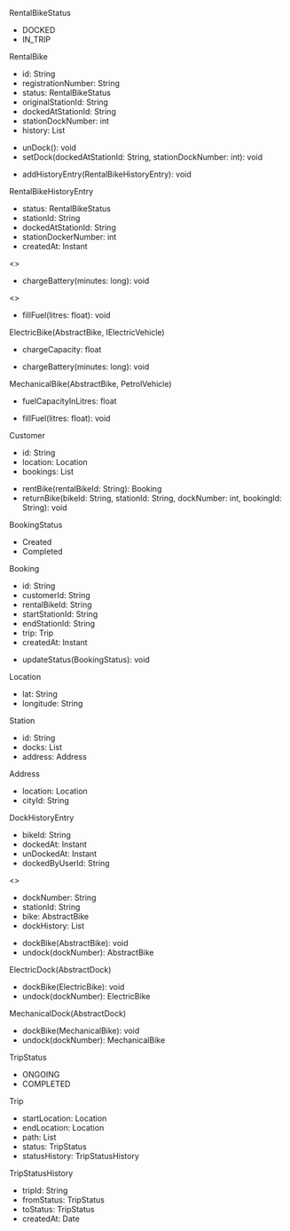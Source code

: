 RentalBikeStatus
+ DOCKED
+ IN_TRIP

RentalBike
- id: String
- registrationNumber: String
- status: RentalBikeStatus
- originalStationId: String
- dockedAtStationId: String
- stationDockNumber: int
- history: List<RentalBikeHistoryEntry>
+ unDock(): void
+ setDock(dockedAtStationId: String, stationDockNumber: int): void
- addHistoryEntry(RentalBikeHistoryEntry): void

RentalBikeHistoryEntry
- status: RentalBikeStatus
- stationId: String
- dockedAtStationId: String
- stationDockerNumber: int
- createdAt: Instant


<<IElectricVehicle>>
+ chargeBattery(minutes: long): void

<<PetrolVehicle>>
+ fillFuel(litres: float): void

ElectricBike(AbstractBike, IElectricVehicle)
- chargeCapacity: float
+ chargeBattery(minutes: long): void

MechanicalBike(AbstractBike, PetrolVehicle)
- fuelCapacityInLitres: float
+ fillFuel(litres: float): void

Customer
- id: String
- location: Location
- bookings: List<Booking>
+ rentBike(rentalBikeId: String): Booking
+ returnBike(bikeId: String, stationId: String, dockNumber: int, bookingId: String): void

BookingStatus
+ Created
+ Completed

Booking
- id: String
- customerId: String
- rentalBikeId: String
- startStationId: String
- endStationId: String
- trip: Trip
- createdAt: Instant
+ updateStatus(BookingStatus): void

Location
- lat: String
- longitude: String

Station
- id: String
- docks: List<Dock>
- address: Address

Address
- location: Location
- cityId: String

DockHistoryEntry
- bikeId: String
- dockedAt: Instant
- unDockedAt: Instant
- dockedByUserId: String 

<<AbstractDock>>
- dockNumber: String
- stationId: String
- bike: AbstractBike
- dockHistory: List<DockHistoryEntry>
+ dockBike(AbstractBike): void
+ undock(dockNumber): AbstractBike

ElectricDock(AbstractDock)
+ dockBike(ElectricBike): void
+ undock(dockNumber): ElectricBike

MechanicalDock(AbstractDock)
+ dockBike(MechanicalBike): void
+ undock(dockNumber): MechanicalBike

TripStatus
- ONGOING
- COMPLETED

Trip
- startLocation: Location
- endLocation: Location
- path: List<Location>
- status: TripStatus
- statusHistory: TripStatusHistory

TripStatusHistory
- tripId: String
- fromStatus: TripStatus
- toStatus: TripStatus
- createdAt: Date